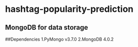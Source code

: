 # hashtag-popularity-prediction

## MongoDB for data storage

##Dependencies
1.PyMongo v3.7.0
2.MongoDB 4.0.2